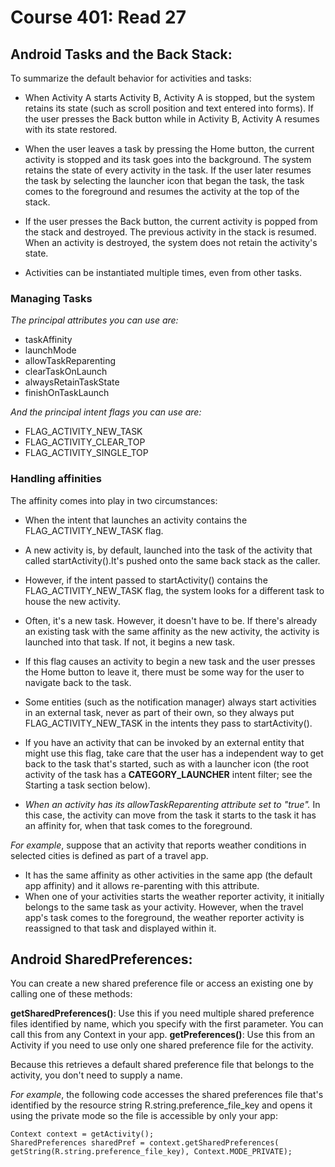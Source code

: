 # Course 401: Read 27

## Android Tasks and the Back Stack:

To summarize the default behavior for activities and tasks:

- When Activity A starts Activity B, Activity A is stopped, but the system retains its state (such as scroll position and text entered into forms). If the user presses the Back button while in Activity B, Activity A resumes with its state restored.

- When the user leaves a task by pressing the Home button, the current activity is stopped and its task goes into the background. The system retains the state of every activity in the task. If the user later resumes the task by selecting the launcher icon that began the task, the task comes to the foreground and resumes the activity at the top of the stack.

- If the user presses the Back button, the current activity is popped from the stack and destroyed. The previous activity in the stack is resumed. When an activity is destroyed, the system does not retain the activity's state.

- Activities can be instantiated multiple times, even from other tasks.

### Managing Tasks

*The principal <activity> attributes you can use are:*

- taskAffinity
- launchMode
- allowTaskReparenting
- clearTaskOnLaunch
- alwaysRetainTaskState
- finishOnTaskLaunch

*And the principal intent flags you can use are:*

- FLAG_ACTIVITY_NEW_TASK
- FLAG_ACTIVITY_CLEAR_TOP
- FLAG_ACTIVITY_SINGLE_TOP


### Handling affinities

The affinity comes into play in two circumstances:

- When the intent that launches an activity contains the FLAG_ACTIVITY_NEW_TASK flag.

- A new activity is, by default, launched into the task of the activity that called startActivity().It's pushed onto the same back stack as the caller. 
- However, if the intent passed to startActivity() contains the FLAG_ACTIVITY_NEW_TASK flag, the system looks for a different task to house the new activity. 
- Often, it's a new task. However, it doesn't have to be. If there's already an existing task with the same affinity as the new activity, the activity is launched into that task. If not, it begins a new task.

- If this flag causes an activity to begin a new task and the user presses the Home button to leave it, there must be some way for the user to navigate back to the task. 
- Some entities (such as the notification manager) always start activities in an external task, never as part of their own, so they always put FLAG_ACTIVITY_NEW_TASK in the intents they pass to startActivity(). 
- If you have an activity that can be invoked by an external entity that might use this flag, take care that the user has a independent way to get back to the task that's started, such as with a launcher icon (the root activity of the task has a **CATEGORY_LAUNCHER** intent filter; see the Starting a task section below).

- *When an activity has its allowTaskReparenting attribute set to "true".*
In this case, the activity can move from the task it starts to the task it has an affinity for, when that task comes to the foreground.

*For example*, suppose that an activity that reports weather conditions in selected cities is defined as part of a travel app. 
- It has the same affinity as other activities in the same app (the default app affinity) and it allows re-parenting with this attribute. 
- When one of your activities starts the weather reporter activity, it initially belongs to the same task as your activity. However, when the travel app's task comes to the foreground, the weather reporter activity is reassigned to that task and displayed within it.


## Android SharedPreferences:

You can create a new shared preference file or access an existing one by calling one of these methods:

**getSharedPreferences()**: Use this if you need multiple shared preference files identified by name, which you specify with the first parameter. You can call this from any Context in your app.
**getPreferences()**: Use this from an Activity if you need to use only one shared preference file for the activity. 

Because this retrieves a default shared preference file that belongs to the activity, you don't need to supply a name.

*For example*,
 the following code accesses the shared preferences file that's identified by the resource string R.string.preference_file_key and opens it using the private mode so the file is accessible by only your app:

```
Context context = getActivity();
SharedPreferences sharedPref = context.getSharedPreferences(
getString(R.string.preference_file_key), Context.MODE_PRIVATE);
```


